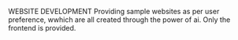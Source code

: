 WEBSITE DEVELOPMENT
Providing sample websites as per user preference, wwhich are all created through the power of ai. Only the frontend is provided.
